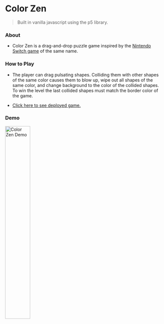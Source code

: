 # Color Zen
>Built in vanilla javascript using the p5 library.

### About

- Color Zen is a drag-and-drop puzzle game inspired by the <a href="https://play.google.com/store/apps/details?id=com.largeanimal.colorzen&hl=en">Nintendo Switch game</a> of the same name.

### How to Play

- The player can drag pulsating shapes. Colliding them with other shapes of the same color causes them to blow up, wipe out all shapes of the same color, and change background to the color of the collided shapes. To win the level the last collided shapes must match the border color of the game.

- <a href="https://olhadanylchenko.github.io/color_zen/">Click here to see deployed game.</a>

### Demo
<img src="demo.gif" alt="Color Zen Demo" width="40%"  />